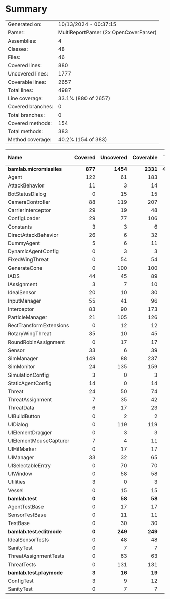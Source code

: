 ﻿# Summary
|||
|:---|:---|
| Generated on: | 10/13/2024 - 00:37:15 |
| Parser: | MultiReportParser (2x OpenCoverParser) |
| Assemblies: | 4 |
| Classes: | 48 |
| Files: | 46 |
| Covered lines: | 880 |
| Uncovered lines: | 1777 |
| Coverable lines: | 2657 |
| Total lines: | 4987 |
| Line coverage: | 33.1% (880 of 2657) |
| Covered branches: | 0 |
| Total branches: | 0 |
| Covered methods: | 154 |
| Total methods: | 383 |
| Method coverage: | 40.2% (154 of 383) |

|**Name**|**Covered**|**Uncovered**|**Coverable**|**Total**|**Line coverage**|**Covered**|**Total**|**Branch coverage**|**Covered**|**Total**|**Method coverage**|
|:---|---:|---:|---:|---:|---:|---:|---:|---:|---:|---:|---:|
|**bamlab.micromissiles**|**877**|**1454**|**2331**|**4728**|**37.6%**|**0**|**0**|****|**153**|**350**|**43.7%**|
|Agent|122|61|183|314|66.6%|0|0||24|36|66.6%|
|AttackBehavior|11|3|14|51|78.5%|0|0||2|3|66.6%|
|BotStatusDialog|0|15|15|30|0%|0|0||0|2|0%|
|CameraController|88|119|207|454|42.5%|0|0||11|23|47.8%|
|CarrierInterceptor|29|19|48|74|60.4%|0|0||5|7|71.4%|
|ConfigLoader|29|77|106|153|27.3%|0|0||4|13|30.7%|
|Constants|3|3|6|17|50%|0|0||1|2|50%|
|DirectAttackBehavior|26|6|32|74|81.2%|0|0||2|2|100%|
|DummyAgent|5|6|11|314|45.4%|0|0||2|5|40%|
|DynamicAgentConfig|0|3|3|129|0%|0|0||0|1|0%|
|FixedWingThreat|0|54|54|105|0%|0|0||0|9|0%|
|GenerateCone|0|100|100|144|0%|0|0||0|9|0%|
|IADS|44|45|89|147|49.4%|0|0||10|17|58.8%|
|IAssignment|3|7|10|42|30%|0|0||1|3|33.3%|
|IdealSensor|20|10|30|54|66.6%|0|0||4|5|80%|
|InputManager|55|41|96|141|57.2%|0|0||11|11|100%|
|Interceptor|83|90|173|269|47.9%|0|0||10|19|52.6%|
|ParticleManager|21|105|126|188|16.6%|0|0||6|17|35.2%|
|RectTransformExtensions|0|12|12|18|0%|0|0||0|4|0%|
|RotaryWingThreat|35|10|45|80|77.7%|0|0||6|8|75%|
|RoundRobinAssignment|0|17|17|44|0%|0|0||0|2|0%|
|Sensor|33|6|39|147|84.6%|0|0||3|3|100%|
|SimManager|149|88|237|409|62.8%|0|0||18|30|60%|
|SimMonitor|24|135|159|245|15%|0|0||6|19|31.5%|
|SimulationConfig|3|0|3|129|100%|0|0||1|1|100%|
|StaticAgentConfig|14|0|14|63|100%|0|0||5|5|100%|
|Threat|24|50|74|137|32.4%|0|0||6|9|66.6%|
|ThreatAssignment|7|35|42|79|16.6%|0|0||1|5|20%|
|ThreatData|6|17|23|45|26%|0|0||1|5|20%|
|UIBuildButton|0|2|2|11|0%|0|0||0|2|0%|
|UIDialog|0|119|119|198|0%|0|0||0|18|0%|
|UIElementDragger|0|3|3|12|0%|0|0||0|1|0%|
|UIElementMouseCapturer|7|4|11|20|63.6%|0|0||2|3|66.6%|
|UIHitMarker|0|17|17|29|0%|0|0||0|4|0%|
|UIManager|33|32|65|113|50.7%|0|0||10|17|58.8%|
|UISelectableEntry|0|70|70|113|0%|0|0||0|15|0%|
|UIWindow|0|58|58|100|0%|0|0||0|9|0%|
|Utilities|3|0|3|9|100%|0|0||1|1|100%|
|Vessel|0|15|15|27|0%|0|0||0|5|0%|
|**bamlab.test**|**0**|**58**|**58**|**104**|**0%**|**0**|**0**|****|**0**|**12**|**0%**|
|AgentTestBase|0|17|17|34|0%|0|0||0|4|0%|
|SensorTestBase|0|11|11|26|0%|0|0||0|2|0%|
|TestBase|0|30|30|44|0%|0|0||0|6|0%|
|**bamlab.test.editmode**|**0**|**249**|**249**|**549**|**0%**|**0**|**0**|****|**0**|**18**|**0%**|
|IdealSensorTests|0|48|48|82|0%|0|0||0|3|0%|
|SanityTest|0|7|7|22|0%|0|0||0|2|0%|
|ThreatAssignmentTests|0|63|63|141|0%|0|0||0|2|0%|
|ThreatTests|0|131|131|304|0%|0|0||0|11|0%|
|**bamlab.test.playmode**|**3**|**16**|**19**|**49**|**15.7%**|**0**|**0**|****|**1**|**3**|**33.3%**|
|ConfigTest|3|9|12|25|25%|0|0||1|2|50%|
|SanityTest|0|7|7|24|0%|0|0||0|1|0%|
